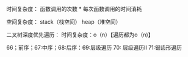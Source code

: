 时间复杂度： 函数调用的次数 * 每次函数调用的时间消耗

空间复杂度： stack（栈空间） heap（堆空间）

二叉树深度优先遍历： 时间复杂度：o（n）【遍历都为o（n)】

66；前序；67:中序；68:后序：69:层级遍历 70: 层级遍历II  71:锯齿形遍历
